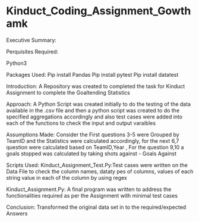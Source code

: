 # Kinduct_Coding_Assignment_Gowthamk

Executive Summary:

Perquisites Required:

Python3

Packages Used:
Pip install Pandas
Pip install pytest
Pip install datatest

Introduction: A Repository was created to completed the task for Kinduct Assignment to complete the Goaltending Statistics 

Approach: A Python Script was created initially to do the testing of the data available in the .csv file and then a python script was created to do the specified aggregations accordingly and also test cases were added into each of the functions to check the input and output varaibles


Assumptions Made: Consider the First questions 3-5 were Grouped by TeamID and the Statistics were calculated accordingly, for the next 6,7 question were calculated based on TeamID,Year , For the question 9,10 a goals stopped was calculated by taking shots against - Goals Against 

Scripts Used:
Kinduct_Assignment_Test.Py:Test cases were written on the Data File to check the column names, dataty
pes of columns, values of each string value in each of the column by using regex

Kinduct_Assignment.Py: A final program was written to address the functionalities required as per the Assignment with minimal test cases


Conclusion: Transformed the original data set in to the required/expected Answers